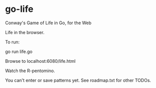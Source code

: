 go-life
=======

Conway's Game of Life in Go, for the Web

Life in the browser.

To run:

go run life.go

Browse to localhost:6080/life.html

Watch the R-pentomino.

You can't enter or save patterns yet.  See roadmap.txt for other TODOs.
